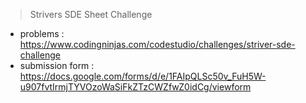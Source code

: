 > Strivers SDE Sheet Challenge

- problems : https://www.codingninjas.com/codestudio/challenges/striver-sde-challenge
- submission form : https://docs.google.com/forms/d/e/1FAIpQLSc50v_FuH5W-u907fvtIrmjTYVOzoWaSiFkZTzCWZfwZ0idCg/viewform